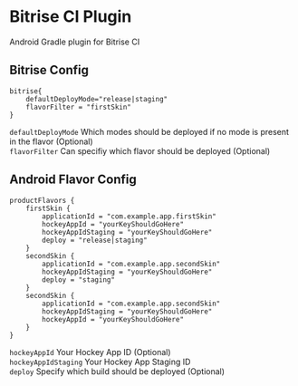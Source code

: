 # Bitrise CI Plugin
Android Gradle plugin for Bitrise CI


## Bitrise Config

```groovi
bitrise{
    defaultDeployMode="release|staging"
    flavorFilter = "firstSkin"
}
```
`defaultDeployMode` Which modes should be deployed if no mode is present in the flavor (Optional)  
`flavorFilter` Can specifiy which flavor should be deployed (Optional)

## Android Flavor Config

```groovi
productFlavors {
    firstSkin {
        applicationId = "com.example.app.firstSkin"
        hockeyAppId = "yourKeyShouldGoHere"
        hockeyAppIdStaging = "yourKeyShouldGoHere"
        deploy = "release|staging"
    }
    secondSkin {
        applicationId = "com.example.app.secondSkin"
        hockeyAppIdStaging = "yourKeyShouldGoHere"
        deploy = "staging"
    }
    secondSkin {
        applicationId = "com.example.app.secondSkin"
        hockeyAppIdStaging = "yourKeyShouldGoHere"
        hockeyAppId = "yourKeyShouldGoHere"
    }
}
```
 
`hockeyAppId` Your Hockey App ID (Optional)   
`hockeyAppIdStaging` Your Hockey App Staging ID   
`deploy` Specify which build should be deployed (Optional)   





